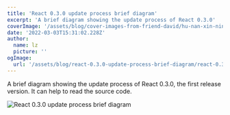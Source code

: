 ```yaml
---
title: 'React 0.3.0 update process brief diagram'
excerpt: 'A brief diagram showing the update process of React 0.3.0'
coverImage: '/assets/blog/cover-images-from-friend-david/hu-nan-xin-ning-xian-lang-shan-feng-jing-qu.JPG'
date: '2022-03-03T15:31:02.228Z'
author:
  name: lz
  picture: ''
ogImage:
  url: '/assets/blog/react-0.3.0-update-process-brief-diagram/react-0.3.0-update-process.svg'
---
```


A brief diagram showing the update process of React 0.3.0, the first release version. It can help to read the source code.

![React 0.3.0 update process brief diagram](/assets/blog/react-0.3.0-update-process-brief-diagram/react-0.3.0-update-process.svg)

